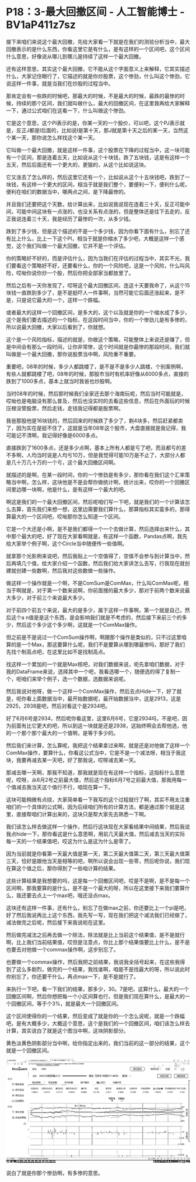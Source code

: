 # P18：3-最大回撤区间 - 人工智能博士 - BV1aP411z7sz

接下来咱们来说这个最大回撤，先给大家看一下就是在我们的测验分析当中，最大回撤表示的是什么东西，你看这里它是有什么，是有这样的一个区间吧，这个区间什么意思，好像说从哪儿到哪儿是持续了这样一个最大回撤。

还有这样意思，其实这个最大回撤，它不能从这个字面意义上来解释，它其实描述什么，大家记住眼行了，它描述的就是你炒股票，这个惨劲，什么叫这个惨劲，它说这样一件事，就是当我们在炒股的过程当中。

那肯定会有一些跌的时候吧，那最大的时候，不是最大的时候，最跌的最惨的时候，持续的那个区间，我们就叫做什么，最大的回撤区间，在这里我再给大家解释一下，通过公式咱们在这看一下，什么叫做这个惨劲。

它是这个意思，这个PI表示的是，你某一天的一个股价，可以吧，这个PJ表示就是，反正J都是I后面的，比如说I是第十天，那J就是第十天之后的某一天，当然这个某一天，那你说怎么样找这个某一天。

它叫做一个最大回撤，就是这样一件事，这个股票在下降的过程当中，这一块可能有一个区间，那是连着五天，比如说从这个十块钱，跌了五块钱，这是有这样一个五天，然后后面还有一个更大的，更狠的，从这个比如说这块。

它又涨去了怎么样的，然后这里它还有一个，比如说从这个十五块钱吧，跌到了一块钱，有这样一个更大的区间，相当于就是我们整个，要便利一下，便利什么呢，便利在咱们的数据当中，哪两点之间，是下降最惨的。

并且我们还要把这个天数，给计算出来，比如说我说现在连着三十天，反正可能中间，可能中间这块有一点涨的，也没关系有点涨的，但是整体还是往下去走的，反正我说连着三十天，我是经历了最惨的一次，从多少钱。

跌到了多少钱，但是这个描述的不是一个多少钱，因为你看下面有什么，别忘了还有比上什么，比上一下这个PI，相当于就是你缩水了多少吧，大概是这样一个感觉，这个我们叫做一个最大回撤，它并不是一个评估。

你的策略好不好的，而是评估什么，因为当我们在评估的过程当中，其实不光，我们要看这个策略好不好，还要看什么，你的一个风险吧，这是一个风险，什么叫风险，哎呦你说你炒一个股，然后你把全部家当都放里了。

然后之后有一天你发现了，哎呀这个最大回撤区间，连这十天要我命了，从这个15块钱一直跌到多少了，是不是挺吓人一件事啊，当然可能它后面还涨起来，是不是，只是说它最大的一个，这样一个跌幅。

或者最大的这样一个回撤区间，是多大的，这个以及就是你的一个缩水成了多少，这个是我们要去描述的一个指标，在这段时间当中，你的一个惨劲儿是有多惨的，所以说最大回撤，大家以后看到了，你就想。

这个是一个风险指标，描述的就是，你做这个策略，可能整体上来说还是赚了，但是中间会有那么一段时间，让你非常惨，这个时间就是你最惨的那段时间，我们就叫做是一个最大回撤，那你说股票当中啊，风险重不重要。

重要吧，08年的时候，多少人都跳楼了，是不是不是多少人跳楼，个别案例啊，有些人就都跳楼了吧，08年的时候，那股市当时有机率好像从6000多点，直接的跌到了1000多点，基本上就当时我爸也炒股啊。

当时08年的时候，然后那时候我们全家还去那个海南玩呢，然后当时可能就是，哎呦也是电脑没有那么普及，然后也没实时的去看这些信息，然后在外面玩的时候压根没管股票，然后走钱，走钱我记得都是股票啊。

我爸那股他是16块钱的，然后回来的时候跌了多少了，剩4块多，然后赶紧都卖了，因为实在是挺不住了，这就是当年08年这个股市，大盘直接就是我记得，我可能记不清啊，我记得好像是6000多点。

直接跌到了1600多点，还是多少点啊，基本上所有人都是亏了吧，而且都亏的差不多啊，人均当时说是人均亏10万，但是我觉得可能10万是不止了，大部分人都是几十万几十万的一个亏，这个最大回撤区间啊。

就描述的是啊，在某一段时间，你的一个惨劲是有多少，那你看在我们这个汇率策略当中啊，怎么样，这块他是不是会帮你做统计啊，统计出来，哎你的一个回撤区间里边哪一块啊，他是什么，是有这样一个最大的吧。

啊这是我们的一个最大回撤区间，然后呢咱们写一下吧，就是我们的一个计算该怎么去算，首先我们来想一想，这里边需要我们算什么，那算指标其实蛮多的，那得算最大的一个区间吧，哎呦那你怎么知道一个区间。

它是一个大还是小啊，是不是我们都得一个一个去做计算，然后选择出来什么，其中那个最大的吧，好了现在大家看啊就是，有这样一个函数，Pandas点啊，我先给大家举个例子啊，这个Circle当中随便传一些值啊。

就拿那个光影例来说吧，然后我贴上一个空值得了，空值不会参与到计算当中，然后再填几个值，给大家介绍一个函数，然后我们给大家讲怎么去写，行我现在就创建就创建一些数啊，然后我对这些数做一些操作。

做这样一个操作就是一个啊，不是ComSum是ComMax，什么叫ComMax呢，相当于啊就是，对于第一个数来说啊，你前面搜的最大多少，那对于前两个数来说最大多少，对于前三个来说最大多少。

对于前四个前五个来说，最大的是多少，属于这样一件事啊，第一个就是自己，然后这个a n值是是这个东西，是会影响我们就是不考虑的，然后接下来前三个的多少，然后这个多少这个多少啊，这就是一个ComMax操作。

但之前是不是说过一个ComSum操作啊，啊跟那个操作是类似的，只不过这里咱算的是一个Max，那这要算什么呢，我们不是要算从哪到哪最惨吗，那好了我们先找个制高点吧，在这里比如不是找制高点。

找这样一个累加的一个就是Max核吧，对我们数据来说，呃先拿咱们数据，对于我的DataFrame来说，选择其中一个吧，我看选哪一个，随便选的得了复制一个，呃咱们来举个例子，选一个数据，选数据来说呢。

然后我说对他呀，做一个这样一个ComMax操作，然后去点Hide一下，好了就是，呃你看上面数据当中，最开始数据呢，最开始数据当中，这是2913，这是2925，2938是吧，然后对看这个是2934吧。

好了6月6号是2934，然后呢你看这里，这里6月6号，它是2934吗，不是吧，因为前面有比它更大的吧，所以到这一块就是还是2938，这始终啊会去帮他选，他的一个那个那个最大的一个值啊，是等于多少的。

然后我们来计算，怎么算呢，我把这个结果拿过来啊，就是还是对他做了这样一个ComMax操作，要算什么，你看这公式当中，它是不是一个减法呀，相当于我这块，我要再减去某一天吧，好了那我说，哎呀减去某一天。

那减去哪一天啊，那我不知道，那我就是现在有这样一个指标，这指标什么意思呢，哎呀，从6月2号之前最大值，然后这个指标6月7号之前最大值，那我用每一个值减去我当天这个值行不行，咱现在算一下。

这块可能稍微有点绕，大家简单看一下我写的这个过程就行了啊，其实不用太注重咱们的一个具体的公式啊，因为后续咱们所有的计算方法，都是通过那个就是这里，直接帮咱们计算出来的，这块只是帮大家先去熟悉一下啊。

我们该怎么样去做这样一个操作，然后行这块现在大家看结果中间结果，然后我说我点hide一下，那你看这是什么意思啊，用前几天最大值，然后减去当天的实际每一天的一个结果值吧，哎这为什么是这为什么是零了。

因为当前就是你看第一天最大值是第一天，第二天最大值第二天，第三天最大值第三天，恰好是跟他当天是相等的吧，啊所以说会出现一些零，然后呢你说，我们现在算这个值之后，那你得到了一些咱计算的结果。

这些计算结果是我想要的吗，这是每一个回撤区间吧，哎是不是啊，是不是每一个区间啊，那我要算的是什么，是不是一个最大的呀，所以在这里接下来我们要算什么，我还要去点上一个max吧，哦还没点max。

这块还有这样一件事，还有什么，别忘了在做max之前，你还要比上一个pi是吧，好了然后我说再比上这个东西，我先写一写，现在我们把这个减法我们已经做了，减法做完之后呢，然后接下来我说呃在这里。

然后做完减法之后再去做一个除法，除法就是比上当前这个结果值，是不是就行啊，比上我们当前结果值，哎但是注意点，你比上那个结果值要比上什么，是不是也要去对他做一个commax操作啊，这步别忘了。

也要做一个commax操作，然后我把之前结果，我说我全括号起来，在这些我得到了这么多剧烈，做完的一个结果，我找谁啊，咱是不是找最大的呀，所以说此时你别忘了，你还要干什么，再点max一下，是不是就行了。

来执行一下吧，看一下我们的结果，那多少，30。7是吧，这算什么，最大的一个回撤区间啊，然后你想把每一个小区间算也行，但是我们现在算什么，是最大的一个回撤区间，等于个3%，就是最大一个回撤区间。

这个区间使得你的一个结果，然后变成了就是你的一个怎么说呢，就是一个跌幅吧，是有大概多少，大概这个意思，这个是我们的一个回撤区间，咱们该怎么样去计算，其实说白了就是这个图当中啊，这块阴影部分。

黄色淡黄色阴影部分当中啊，给你指定出来的，我们当前的这一部分的结果，这个就是一个回撤区间。

![](img/4b6df91fc644cf80df4ebfe825be728d_1.png)

说白了就是你那个惨劲啊，有多惨的意思。